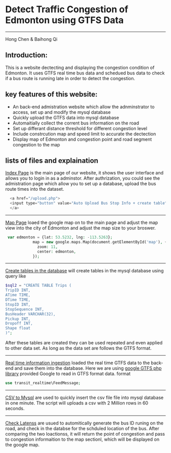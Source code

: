 # Detect Traffic Congestion of Edmonton using GTFS Data
***
Hong Chen & Baihong Qi

## Introduction:
This is a website dectecting and displaying the congestion condition of Edmonton. It uses GTFS real time bus 
data and schedued bus data to check if a bus route is running late in order to detect the congestion. 

## key features of this website:
* An back-end admistration website which allow the adnminstrator to access, set up and modify the mysql database
* Quickly upload the GTFS data into mysql database
* Automaitially collect the corrent bus information on the road
* Set up differant distance threshold for different congestion level
* Include constrcution map and speed limit to accurate the dectection
* Display map of Edmonton and congestion point and road segment congestion to the map


## lists of files and explaination
[Index Page](https://github.com/BaihongQi/RealTime-Traffic/blob/master/index.php) is the main page of our 
website, it shows the user interface and allows you to login in as a adminstor. After authrization, you could
see the admistration page which allow you to set up a database, upload the bus route times into the dataset. 

```php
  <a href="/upload.php">
  <input type="button" value="Auto Upload Bus Stop Info + create table" />
  </a>
```
***
[Map Page](https://github.com/BaihongQi/RealTime-Traffic/blob/master/map.php) loaed the google map on to the main page
and adjust the map view into the city of Edmonton and adjust the map size to your broswer.
```php
 var edmonton = {lat: 53.5232, lng: -113.5263};
            map = new google.maps.Map(document.getElementById('map'), {
              zoom: 11,
              center: edmonton,
            });

```

***
[Create tables in the database](https://github.com/BaihongQi/RealTime-Traffic/blob/master/upload.php) will create tables in 
the mysql database using query like
```php
$sql2 = "CREATE TABLE Trips (
TripID INT,
ATime TIME,
DTime TIME,
StopID INT,
StopSequence INT,
BusHeader VARCHAR(32),
Pickup INT,
Dropoff INT,
Shape float
)";
```
After these tables are created they can be used repeated and even applied to other data set. As long as the data set are 
follows the GTFS format.

***
[Real time information ingestion](https://github.com/BaihongQi/RealTime-Traffic/blob/master/pb.php) loaded the real time
GTFS data to the back-end and save them into the database. Here we are using [google GTFS php library](https://github.com/google/gtfs-realtime-bindings-php) provided Google to read in GTFS format data.
format 
```php
use transit_realtime\FeedMessage;
```
***
[CSV to Mysql](https://github.com/BaihongQi/RealTime-Traffic/blob/master/csv2sql.php) are used to quickly insert the csv file
file into mysql database in one minute. The script will uploads a csv with 2 Million rows in 60 seconds.

***
[Check Latenss](https://github.com/BaihongQi/RealTime-Traffic/blob/master/check_lateness.php) are usued to automitically generate
the bus ID runing on the road, and check in the databse for the schduled location of the bus. After comparing the two loactionss, it
will return the point of congestion and pass to congestion informaition to the map sectionl, which will be displayed on the google map.


